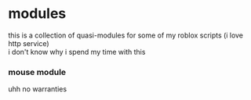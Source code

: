 # modules
this is a collection of quasi-modules for some of my roblox scripts (i love http service)   
i don't know why i spend my time with this

### mouse module
uhh no warranties
